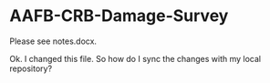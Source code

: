 # AAFB-CRB-Damage-Survey

Please see notes.docx.

Ok. I changed this file. So how do I sync the changes with my local repository?
